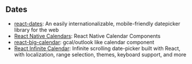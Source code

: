 ## Dates

- [react-dates](https://github.com/airbnb/react-dates): An easily internationalizable, mobile-friendly datepicker library for the web
- [React Native Calendars](https://github.com/wix/react-native-calendars): React Native Calendar Components
- [react-big-calendar](https://github.com/intljusticemission/react-big-calendar): gcal/outlook like calendar component
- [React Infinite Calendar](https://github.com/clauderic/react-infinite-calendar): Infinite scrolling date-picker built with React, with localization, range selection, themes, keyboard support, and more